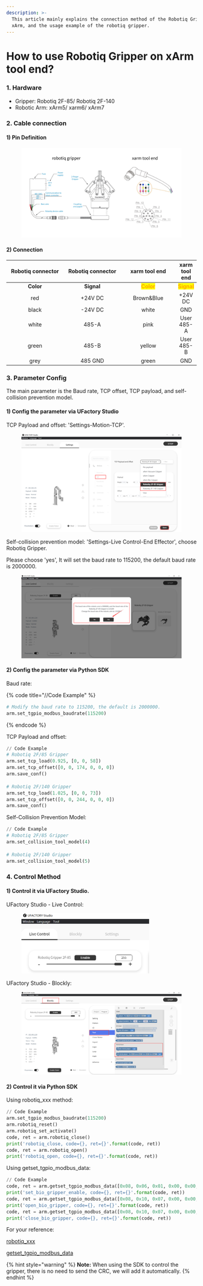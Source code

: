 ```yaml
---
description: >-
  This article mainly explains the connection method of the Robotiq Gripper and
  xArm, and the usage example of the robotiq gripper.
---
```


# How to use Robotiq Gripper on xArm tool end?

### 1.  Hardware

* Gripper: Robotiq 2F-85/ Robotiq 2F-140
* Robotic Arm: xArm5/ xarm6/ xArm7

### 2. Cable connection

#### 1) Pin Definition

<figure><img src="../.gitbook/assets/RobotiqGripper.jpg" alt=""><figcaption></figcaption></figure>

#### 2) Connection

<table data-full-width="false"><thead><tr><th width="197" align="center">Robotiq connector</th><th width="198" align="center">Robotiq connector</th><th width="174" align="center">xarm tool end</th><th align="center">xarm tool end</th></tr></thead><tbody><tr><td align="center"><strong>Color</strong></td><td align="center"><strong>Signal</strong></td><td align="center"><mark style="color:orange;"><strong>Color</strong></mark></td><td align="center"><mark style="color:orange;"><strong>Signal</strong></mark></td></tr><tr><td align="center">red</td><td align="center">+24V DC</td><td align="center">Brown&#x26;Blue</td><td align="center">+24V DC</td></tr><tr><td align="center">black</td><td align="center">-24V DC</td><td align="center">white</td><td align="center">GND</td></tr><tr><td align="center">white</td><td align="center">485-A</td><td align="center">pink</td><td align="center">User 485-A</td></tr><tr><td align="center">green</td><td align="center">485-B</td><td align="center">yellow</td><td align="center">User 485-B</td></tr><tr><td align="center">grey</td><td align="center">485 GND</td><td align="center">green</td><td align="center">GND</td></tr></tbody></table>

### 3. Parameter Config

The main parameter is the Baud rate, TCP offset, TCP payload, and self-collision prevention model.

#### 1) Config the parameter via UFactory Studio

TCP Payload and offset: 'Settings-Motion-TCP'.

<figure><img src="../.gitbook/assets/image (6).png" alt=""><figcaption></figcaption></figure>

Self-collision prevention model: 'Settings-Live Control-End Effector', choose Robotiq Gripper.

Please choose 'yes', It will set the baud rate to 115200, the default baud rate is 2000000.

<figure><img src="../.gitbook/assets/image (28).png" alt=""><figcaption></figcaption></figure>

#### 2) Config the parameter via Python SDK

Baud rate:

{% code title="//Code Example" %}
```python
# Modify the baud rate to 115200, the default is 2000000.
arm.set_tgpio_modbus_baudrate(115200)  
```
{% endcode %}

TCP Payload and offset:

```python
// Code Example
# Robotiq 2F/85 Gripper
arm.set_tcp_load(0.925, [0, 0, 58])
arm.set_tcp_offset([0, 0, 174, 0, 0, 0])
arm.save_conf()

# Robotiq 2F/140 Gripper
arm.set_tcp_load(1.025, [0, 0, 73])
arm.set_tcp_offset([0, 0, 244, 0, 0, 0])
arm.save_conf()
```

Self-Collision Prevention Model:

```python
// Code Example
# Robotiq 2F/85 Gripper
arm.set_collision_tool_model(4)

# Robotiq 2F/140 Gripper
arm.set_collision_tool_model(5)
```

### 4. Control Method

#### 1) Control it via UFactory Studio.

UFactory Studio - Live Control:

<div align="left">

<figure><img src="../.gitbook/assets/image.png" alt="" width="338"><figcaption></figcaption></figure>

</div>

UFactory Studio - Blockly:

<figure><img src="../.gitbook/assets/image (1).png" alt=""><figcaption></figcaption></figure>

#### 2) Control it via Python SDK

Using robotiq\_xxx method:

```python
// Code Example
arm.set_tgpio_modbus_baudrate(115200)
arm.robotiq_reset()
arm.robotiq_set_activate()
code, ret = arm.robotiq_close()
print('robotiq_close, code={}, ret={}'.format(code, ret))
code, ret = arm.robotiq_open()
print('robotiq_open, code={}, ret={}'.format(code, ret))
```

Using getset\_tgpio\_modbus\_data:

```python
// Code Example
code, ret = arm.getset_tgpio_modbus_data([0x08, 0x06, 0x01, 0x00, 0x00, 0x01])
print('set_bio_gripper_enable, code={}, ret={}'.format(code, ret))
code, ret = arm.getset_tgpio_modbus_data([0x08, 0x10, 0x07, 0x00, 0x00, 0x02, 0x04, 0x0, 0x0, 0x0, 0x82])
print('open_bio_gripper, code={}, ret={}'.format(code, ret))
code, ret = arm.getset_tgpio_modbus_data([0x08, 0x10, 0x07, 0x00, 0x00, 0x02, 0x04, 0x0, 0x0, 0x0, 0x32])
print('close_bio_gripper, code={}, ret={}'.format(code, ret))
```

For your reference:

[robotiq\_xxx](https://github.com/xArm-Developer/xArm-Python-SDK/blob/master/example/wrapper/thridparty/set\_robotiq\_gripper.py)

[getset\_tgpio\_modbus\_data](https://github.com/xArm-Developer/xArm-Python-SDK/blob/master/example/wrapper/common/5000-set\_tgpio\_modbus.py)



{% hint style="warning" %}
**Note:** When using the SDK to control the gripper, there is no need to send the CRC, we will add it automatically.
{% endhint %}
